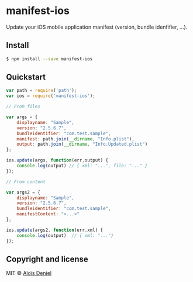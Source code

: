 # manifest-ios

Update your iOS mobile application manifest (version, bundle idenfifier, ...).

## Install

```sh
$ npm install --save manifest-ios
```

## Quickstart

```js
var path = require('path');
var ios = require('manifest-ios');

// From files

var args = { 
    displayname: "Sample",
    version: "2.5.6.7",
    bundleidentifier: "com.test.sample",
    manifest: path.join(__dirname, "Info.plist"),
    output: path.join(__dirname, "Info.Updated.plist")
};

ios.update(args, function(err,output) {
    console.log(output) // { xml: "...", file: "..." }
});

// From content

var args2 = { 
    displayname: "Sample",
    version: "2.5.6.7",
    bundleidentifier: "com.test.sample",
    manifestContent: "<...>"
};

ios.update(args2, function(err,xml) {
    console.log(output)  // { xml: "..."}
});

```

## Copyright and license

MIT © [Aloïs Deniel](http://aloisdeniel.github.io)